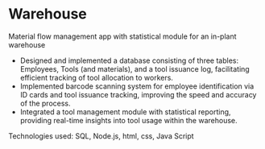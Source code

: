 # Warehouse
Material flow management app with statistical module for an in-plant warehouse

- Designed and implemented a database consisting of three tables: Employees, Tools (and materials), and a tool issuance log, facilitating efficient tracking of tool allocation to workers.
- Implemented barcode scanning system for employee identification via ID cards and tool issuance tracking, improving the speed and accuracy of the process.
- Integrated a tool management module with statistical reporting, providing real-time insights into tool usage within the warehouse.

Technologies used: SQL, Node.js, html, css, Java Script
